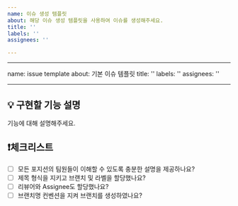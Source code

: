 ```yaml
---
name: 이슈 생성 템플릿
about: 해당 이슈 생성 템플릿을 사용하여 이슈를 생성해주세요.
title: ''
labels: ''
assignees: ''

---
```


---
name: issue template
about: 기본 이슈 템플릿
title: ''
labels: ''
assignees: ''

---
<!-- 이슈 제목 : [Commit Type] [이슈 제목] -->
<!-- ex) [FEAT] 회원 API 구현 -->

<!-- 브랜치 컨벤션: {이슈_타입}/#{이슈_번호}/{작업할_내용_요약} -->
<!-- feature/#21/member-request-validation -->

## 💡 구현할 기능 설명
기능에 대해 설명해주세요.

## ❗체크리스트
- [ ] 모든 포지션의 팀원들이 이해할 수 있도록 충분한 설명을 제공하나요?
- [ ] 제목 형식을 지키고 브랜치 및 라벨을 할당했나요?
- [ ] 리뷰어와 Assignee도 할당했나요?
- [ ] 브랜치명 컨벤션을 지켜 브랜치를 생성하였나요?
